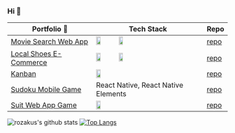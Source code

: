 ### Hi 👋

| Portfolio :construction_worker:  | Tech Stack|Repo |
| --------- | -----------------  | ----------------- |
| [Movie Search Web App](https://movie-search-by-rozakus.web.app/) | <code><img width="20%" src="https://www.vectorlogo.zone/logos/reactjs/reactjs-ar21.svg"></code> <code><img width="20%" src="https://raw.githubusercontent.com/prplx/svg-logos/master/svg/redux.svg"></code> | [repo](https://github.com/rozakus/react-challenge) |
| [Local Shoes E-Commerce](https://sepatu-lokal-by-rozakus.web.app/) | <code><img width="20%" src="https://www.vectorlogo.zone/logos/vuejs/vuejs-ar21.svg"></code> <code><img width="20%" src="https://www.vectorlogo.zone/logos/postgresql/postgresql-ar21.svg"></code> | [repo](https://github.com/rozakus/ecommerce-client-customer) |
| [Kanban](https://kanban-by-rozakus.web.app) | <code><img width="20%" src="https://www.vectorlogo.zone/logos/vuejs/vuejs-ar21.svg"></code> | [repo](https://github.com/rozakus/kanban-client) |
| [Sudoku Mobile Game](https://expo.io/@rozakus/projects/sugoku) | React Native, React Native Elements | [repo](https://github.com/rozakus/sugoku) |
| [Suit Web App Game](https://gunting-batu-kertas-88771.web.app/#/login) | <code><img width="20%" src="https://www.vectorlogo.zone/logos/vuejs/vuejs-ar21.svg"></code> | [repo](https://github.com/SUIT-Jepang/client) |

![rozakus's github stats](https://github-readme-stats.vercel.app/api?username=rozakus&theme=react&show_icons=true)
[![Top Langs](https://github-readme-stats.vercel.app/api/top-langs/?username=anuraghazra&layout=compact&theme=react)](https://github.com/rozakus/github-readme-stats)

<!--
**rozakus/rozakus** is a ✨ _special_ ✨ repository because its `README.md` (this file) appears on your GitHub profile.

Here are some ideas to get you started:

- 🔭 I’m currently working on ...
- 🌱 I’m currently learning ...
- 👯 I’m looking to collaborate on ...
- 🤔 I’m looking for help with ...
- 💬 Ask me about ...
- 📫 How to reach me: ...
- 😄 Pronouns: ...
- ⚡ Fun fact: ...
-->
